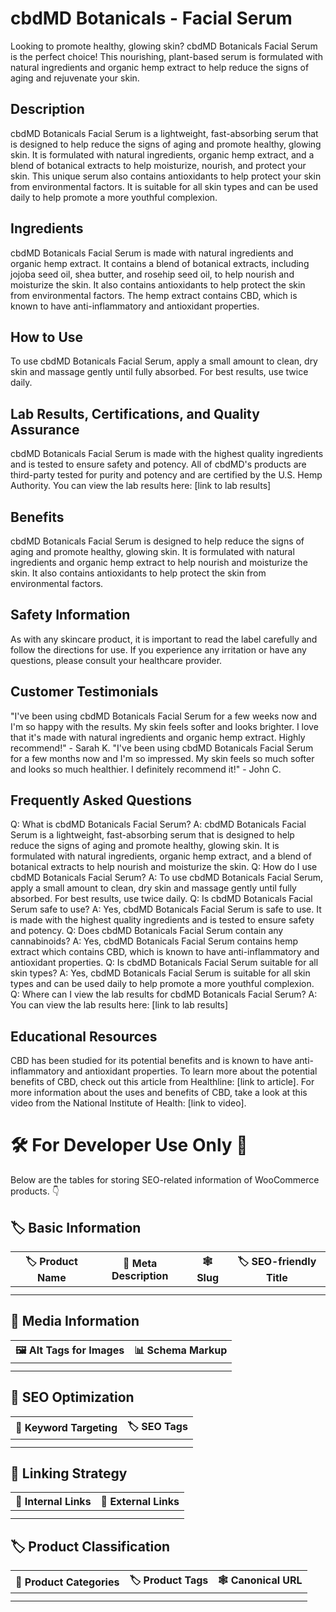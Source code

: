 # cbdMD Botanicals - Facial Serum
Looking to promote healthy, glowing skin? cbdMD Botanicals Facial Serum is the perfect choice! This nourishing, plant-based serum is formulated with natural ingredients and organic hemp extract to help reduce the signs of aging and rejuvenate your skin.
## Description
cbdMD Botanicals Facial Serum is a lightweight, fast-absorbing serum that is designed to help reduce the signs of aging and promote healthy, glowing skin. It is formulated with natural ingredients, organic hemp extract, and a blend of botanical extracts to help moisturize, nourish, and protect your skin. This unique serum also contains antioxidants to help protect your skin from environmental factors. It is suitable for all skin types and can be used daily to help promote a more youthful complexion.
## Ingredients
cbdMD Botanicals Facial Serum is made with natural ingredients and organic hemp extract. It contains a blend of botanical extracts, including jojoba seed oil, shea butter, and rosehip seed oil, to help nourish and moisturize the skin. It also contains antioxidants to help protect the skin from environmental factors. The hemp extract contains CBD, which is known to have anti-inflammatory and antioxidant properties.
## How to Use
To use cbdMD Botanicals Facial Serum, apply a small amount to clean, dry skin and massage gently until fully absorbed. For best results, use twice daily.
## Lab Results, Certifications, and Quality Assurance
cbdMD Botanicals Facial Serum is made with the highest quality ingredients and is tested to ensure safety and potency. All of cbdMD's products are third-party tested for purity and potency and are certified by the U.S. Hemp Authority. You can view the lab results here: [link to lab results]
## Benefits
cbdMD Botanicals Facial Serum is designed to help reduce the signs of aging and promote healthy, glowing skin. It is formulated with natural ingredients and organic hemp extract to help nourish and moisturize the skin. It also contains antioxidants to help protect the skin from environmental factors.
## Safety Information
As with any skincare product, it is important to read the label carefully and follow the directions for use. If you experience any irritation or have any questions, please consult your healthcare provider.
## Customer Testimonials
"I've been using cbdMD Botanicals Facial Serum for a few weeks now and I'm so happy with the results. My skin feels softer and looks brighter. I love that it's made with natural ingredients and organic hemp extract. Highly recommend!" - Sarah K.
"I've been using cbdMD Botanicals Facial Serum for a few months now and I'm so impressed. My skin feels so much softer and looks so much healthier. I definitely recommend it!" - John C.
## Frequently Asked Questions
Q: What is cbdMD Botanicals Facial Serum?
A: cbdMD Botanicals Facial Serum is a lightweight, fast-absorbing serum that is designed to help reduce the signs of aging and promote healthy, glowing skin. It is formulated with natural ingredients, organic hemp extract, and a blend of botanical extracts to help nourish and moisturize the skin.
Q: How do I use cbdMD Botanicals Facial Serum?
A: To use cbdMD Botanicals Facial Serum, apply a small amount to clean, dry skin and massage gently until fully absorbed. For best results, use twice daily.
Q: Is cbdMD Botanicals Facial Serum safe to use?
A: Yes, cbdMD Botanicals Facial Serum is safe to use. It is made with the highest quality ingredients and is tested to ensure safety and potency.
Q: Does cbdMD Botanicals Facial Serum contain any cannabinoids?
A: Yes, cbdMD Botanicals Facial Serum contains hemp extract which contains CBD, which is known to have anti-inflammatory and antioxidant properties.
Q: Is cbdMD Botanicals Facial Serum suitable for all skin types?
A: Yes, cbdMD Botanicals Facial Serum is suitable for all skin types and can be used daily to help promote a more youthful complexion.
Q: Where can I view the lab results for cbdMD Botanicals Facial Serum?
A: You can view the lab results here: [link to lab results]
## Educational Resources
CBD has been studied for its potential benefits and is known to have anti-inflammatory and antioxidant properties. To learn more about the potential benefits of CBD, check out this article from Healthline: [link to article].
For more information about the uses and benefits of CBD, take a look at this video from the National Institute of Health: [link to video].
# 🛠️ For Developer Use Only 🔐

Below are the tables for storing SEO-related information of WooCommerce products. 👇

## 🏷️ Basic Information 

| 🏷️ Product Name | 📝 Meta Description | 🕸️ Slug | 🏷️ SEO-friendly Title |
| -------------- | ------------------ | ------ | ---------------------- |
|                |                    |        |                        |
|                |                    |        |                        |

## 📸 Media Information

| 🖼️ Alt Tags for Images | 📊 Schema Markup |
| --------------------- | --------------- |
|                       |                 |
|                       |                 |

## 🔎 SEO Optimization

| 🎯 Keyword Targeting | 🏷️ SEO Tags |
| ------------------- | ---------- |
|                     |            |
|                     |            |

## 🔗 Linking Strategy 

| 🔗 Internal Links | 🔗 External Links |
| ---------------- | ---------------- |
|                  |                  |
|                  |                  |

## 🏷️ Product Classification 

| 📂 Product Categories | 🏷️ Product Tags | 🕸️ Canonical URL |
| ------------------ | ------------ | ------------- |
|                    |              |               |
|                    |              |               |
